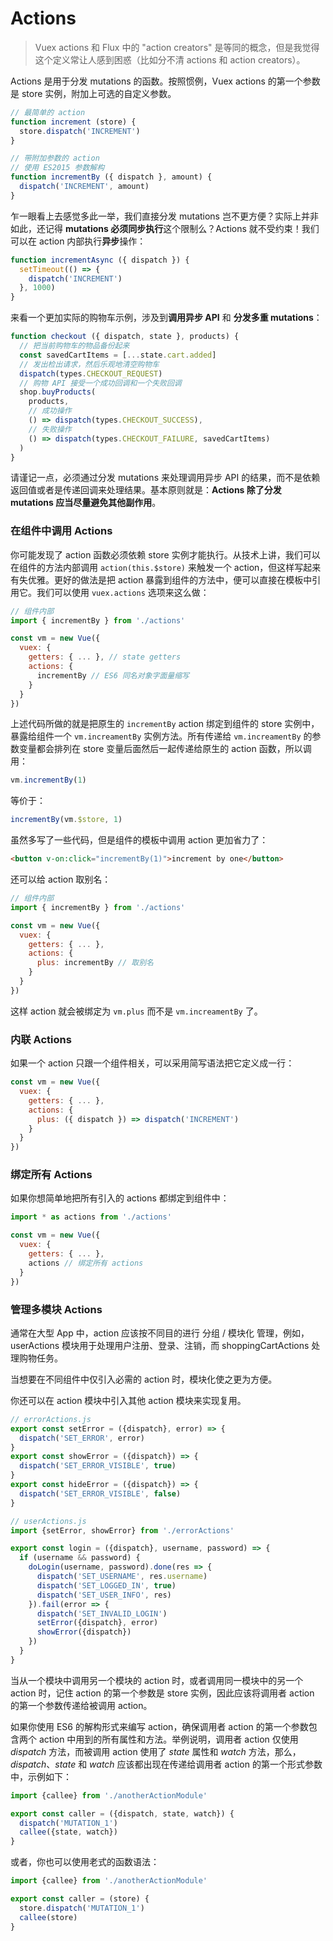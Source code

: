 # Actions

> Vuex actions 和 Flux 中的 "action creators" 是等同的概念，但是我觉得这个定义常让人感到困惑（比如分不清 actions 和 action creators）。

Actions 是用于分发 mutations 的函数。按照惯例，Vuex actions 的第一个参数是 store 实例，附加上可选的自定义参数。

``` js
// 最简单的 action
function increment (store) {
  store.dispatch('INCREMENT')
}

// 带附加参数的 action
// 使用 ES2015 参数解构
function incrementBy ({ dispatch }, amount) {
  dispatch('INCREMENT', amount)
}
```

乍一眼看上去感觉多此一举，我们直接分发 mutations 岂不更方便？实际上并非如此，还记得 **mutations 必须同步执行**这个限制么？Actions 就不受约束！我们可以在 action 内部执行**异步**操作：

``` js
function incrementAsync ({ dispatch }) {
  setTimeout(() => {
    dispatch('INCREMENT')
  }, 1000)
}
```

来看一个更加实际的购物车示例，涉及到**调用异步 API** 和 **分发多重 mutations**：


``` js
function checkout ({ dispatch, state }, products) {
  // 把当前购物车的物品备份起来
  const savedCartItems = [...state.cart.added]
  // 发出检出请求，然后乐观地清空购物车
  dispatch(types.CHECKOUT_REQUEST)
  // 购物 API 接受一个成功回调和一个失败回调
  shop.buyProducts(
    products,
    // 成功操作
    () => dispatch(types.CHECKOUT_SUCCESS),
    // 失败操作
    () => dispatch(types.CHECKOUT_FAILURE, savedCartItems)
  )
}
```

请谨记一点，必须通过分发 mutations 来处理调用异步 API 的结果，而不是依赖返回值或者是传递回调来处理结果。基本原则就是：**Actions 除了分发 mutations 应当尽量避免其他副作用**。

### 在组件中调用 Actions

你可能发现了 action 函数必须依赖 store 实例才能执行。从技术上讲，我们可以在组件的方法内部调用 `action(this.$store)` 来触发一个 action，但这样写起来有失优雅。更好的做法是把 action 暴露到组件的方法中，便可以直接在模板中引用它。我们可以使用 `vuex.actions` 选项来这么做：

``` js
// 组件内部
import { incrementBy } from './actions'

const vm = new Vue({
  vuex: {
    getters: { ... }, // state getters
    actions: {
      incrementBy // ES6 同名对象字面量缩写
    }
  }
})
```

上述代码所做的就是把原生的 `incrementBy` action 绑定到组件的 store 实例中，暴露给组件一个 `vm.increamentBy` 实例方法。所有传递给 `vm.increamentBy` 的参数变量都会排列在 store 变量后面然后一起传递给原生的 action 函数，所以调用：

``` js
vm.incrementBy(1)
```

等价于：

``` js
incrementBy(vm.$store, 1)
```

虽然多写了一些代码，但是组件的模板中调用 action 更加省力了：

``` html
<button v-on:click="incrementBy(1)">increment by one</button>
```

还可以给 action 取别名：

``` js
// 组件内部
import { incrementBy } from './actions'

const vm = new Vue({
  vuex: {
    getters: { ... },
    actions: {
      plus: incrementBy // 取别名
    }
  }
})
```

这样 action 就会被绑定为 `vm.plus` 而不是 `vm.increamentBy` 了。

### 内联 Actions

如果一个 action 只跟一个组件相关，可以采用简写语法把它定义成一行：

``` js
const vm = new Vue({
  vuex: {
    getters: { ... },
    actions: {
      plus: ({ dispatch }) => dispatch('INCREMENT')
    }
  }
})
```

### 绑定所有 Actions

如果你想简单地把所有引入的 actions 都绑定到组件中：

``` js
import * as actions from './actions'

const vm = new Vue({
  vuex: {
    getters: { ... },
    actions // 绑定所有 actions
  }
})
```

### 管理多模块 Actions

通常在大型 App 中，action 应该按不同目的进行 分组 / 模块化 管理，例如，userActions 模块用于处理用户注册、登录、注销，而 shoppingCartActions 处理购物任务。

当想要在不同组件中仅引入必需的 action 时，模块化使之更为方便。

你还可以在 action 模块中引入其他 action 模块来实现复用。

```javascript
// errorActions.js
export const setError = ({dispatch}, error) => {
  dispatch('SET_ERROR', error)
}
export const showError = ({dispatch}) => {
  dispatch('SET_ERROR_VISIBLE', true)
}
export const hideError = ({dispatch}) => {
  dispatch('SET_ERROR_VISIBLE', false)
}
```

```javascript
// userActions.js
import {setError, showError} from './errorActions'

export const login = ({dispatch}, username, password) => {
  if (username && password) {
    doLogin(username, password).done(res => {
      dispatch('SET_USERNAME', res.username)
      dispatch('SET_LOGGED_IN', true)
      dispatch('SET_USER_INFO', res)
    }).fail(error => {
      dispatch('SET_INVALID_LOGIN')
      setError({dispatch}, error)
      showError({dispatch})
    })
  }
}

```

当从一个模块中调用另一个模块的 action 时，或者调用同一模块中的另一个 action 时，记住 action 的第一个参数是 store 实例，因此应该将调用者 action 的第一个参数传递给被调用 action。

如果你使用 ES6 的解构形式来编写 action，确保调用者 action 的第一个参数包含两个 action 中用到的所有属性和方法。举例说明，调用者 action 仅使用 *dispatch* 方法，而被调用 action 使用了 *state* 属性和 *watch* 方法，那么，*dispatch*、*state* 和 *watch* 应该都出现在传递给调用者 action 的第一个形式参数中，示例如下：

```javascript
import {callee} from './anotherActionModule'

export const caller = ({dispatch, state, watch}) {
  dispatch('MUTATION_1')
  callee({state, watch})
}
```

或者，你也可以使用老式的函数语法：

```javascript
import {callee} from './anotherActionModule'

export const caller = (store) {
  store.dispatch('MUTATION_1')
  callee(store)
}
```
